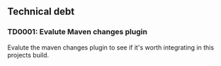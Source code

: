## Technical debt

### TD0001: Evalute Maven changes plugin

Evalute the maven changes plugin to see if it's worth integrating in this projects build.
